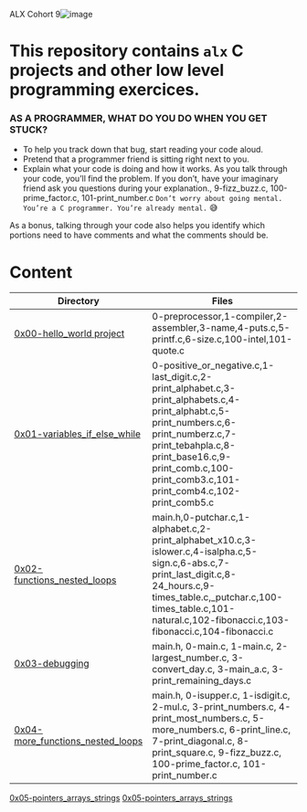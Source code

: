 ALX Cohort 9![image](https://user-images.githubusercontent.com/105258746/189962379-f8aca8d6-0a1b-4367-8360-af2dd481734e.png)

# This repository contains `alx` C projects and other low level programming exercices.

### AS A PROGRAMMER, WHAT DO YOU DO WHEN YOU GET STUCK?
- To help you track down that bug, start reading your code aloud. 
- Pretend that a programmer friend is sitting right next to you. 
- Explain what your code is doing and how it works. As you talk through your code, you’ll find the problem. If you don’t, have your imaginary friend ask you questions during your explanation., 9-fizz_buzz.c, 100-prime_factor.c, 101-print_number.c
`Don’t worry about going mental. You’re a C programmer. You’re already mental.` 😅


As a bonus, talking through your code also helps you identify which portions need to have comments and what the comments should be.


# Content
Directory | Files
--------- | -----
[0x00-hello_world project](https://github.com/Lordwill1/alx-low_level_programming/tree/master/0x00-hello_world) | 0-preprocessor,1-compiler,2-assembler,3-name,4-puts.c,5-printf.c,6-size.c,100-intel,101-quote.c
[0x01-variables_if_else_while](https://github.com/Lordwill1/alx-low_level_programming/tree/master/0x01-variables_if_else_while) | 0-positive_or_negative.c,1-last_digit.c,2-print_alphabet.c,3-print_alphabets.c,4-print_alphabt.c,5-print_numbers.c,6-print_numberz.c,7-print_tebahpla.c,8-print_base16.c,9-print_comb.c,100-print_comb3.c,101-print_comb4.c,102-print_comb5.c
[0x02-functions_nested_loops](https://github.com/Lordwill1/alx-low_level_programming/tree/master/0x02-functions_nested_loops) | main.h,0-putchar.c,1-alphabet.c,2-print_alphabet_x10.c,3-islower.c,4-isalpha.c,5-sign.c,6-abs.c,7-print_last_digit.c,8-24_hours.c,9-times_table.c,_putchar.c,100-times_table.c,101-natural.c,102-fibonacci.c,103-fibonacci.c,104-fibonacci.c
[0x03-debugging](https://github.com/Lordwill1/alx-low_level_programming/tree/master/0x03-debugging) | main.h, 0-main.c, 1-main.c, 2-largest_number.c, 3-convert_day.c, 3-main_a.c, 3-print_remaining_days.c
[0x04-more_functions_nested_loops](https://github.com/Lordwill1/alx-low_level_programming/tree/master/0x04-more_functions_nested_loops) | main.h, 0-isupper.c, 1-isdigit.c, 2-mul.c, 3-print_numbers.c, 4-print_most_numbers.c, 5-more_numbers.c, 6-print_line.c, 7-print_diagonal.c, 8-print_square.c, 9-fizz_buzz.c, 100-prime_factor.c, 101-print_number.c
[0x05-pointers_arrays_strings](https://github.com/Lordwill1/alx-low_level_programming/tree/master/0x05-pointers_arrays_strings)
[0x05-pointers_arrays_strings]()

